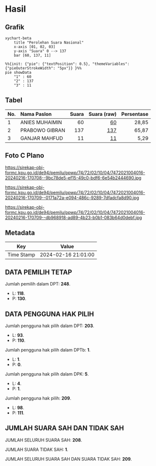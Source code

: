 # Hasil

## Grafik

```mermaid
xychart-beta
    title "Perolehan Suara Nasional"
    x-axis [01, 02, 03]
    y-axis "Suara" 0 --> 137
    bar [60, 137, 11]
```

```mermaid
%%{init: {"pie": {"textPosition": 0.5}, "themeVariables": {"pieOuterStrokeWidth": "5px"}} }%%
pie showData
    "1" : 60
    "2" : 137
    "3" : 11
```

## Tabel

| No. | Nama Paslon    | Suara | Suara (raw) | Persentase |
|:--- |:-------------- | -----:| -----------:| ----------:|
| 1   | ANIES MUHAIMIN | 60    | [60][p-1]   | 28,85      |
| 2   | PRABOWO GIBRAN | 137   | [137][p-2]  | 65,87      |
| 3   | GANJAR MAHFUD  | 11    | [11][p-3]   | 5,29       |


[p-1]: https://github.com/gigit-pemilu/pemilu-2024/blob/main/pilpres/hitung-suara/sub/74-sulawesi-tenggara/sub/72-kota-bau-bau/sub/02-wolio/sub/1004-wangkanapi/sub/016-tps/sub/paslon-1.txt
[p-2]: https://github.com/gigit-pemilu/pemilu-2024/blob/main/pilpres/hitung-suara/sub/74-sulawesi-tenggara/sub/72-kota-bau-bau/sub/02-wolio/sub/1004-wangkanapi/sub/016-tps/sub/paslon-2.txt
[p-3]: https://github.com/gigit-pemilu/pemilu-2024/blob/main/pilpres/hitung-suara/sub/74-sulawesi-tenggara/sub/72-kota-bau-bau/sub/02-wolio/sub/1004-wangkanapi/sub/016-tps/sub/paslon-3.txt

## Foto C Plano

https://sirekap-obj-formc.kpu.go.id/de94/pemilu/ppwp/74/72/02/10/04/7472021004016-20240216-170708--9bc78de5-ef15-49c0-bdf6-6e54b2444690.jpg

https://sirekap-obj-formc.kpu.go.id/de94/pemilu/ppwp/74/72/02/10/04/7472021004016-20240216-170709--0171a72a-e094-486c-9289-7dfadcfa8d90.jpg

https://sirekap-obj-formc.kpu.go.id/de94/pemilu/ppwp/74/72/02/10/04/7472021004016-20240216-170709--db968918-ad89-4b23-b0b1-083b64d0debf.jpg


## Metadata

| Key        | Value               |
| ---------- | ------------------- |
| Time Stamp | 2024-02-16 21:01:00 |


## DATA PEMILIH TETAP

Jumlah pemilih dalam DPT: **248**.
 * L: **118**.
 * P: **130**.

## DATA PENGGUNA HAK PILIH

Jumlah pengguna hak pilih dalam DPT: **203**.
 * L: **93**.
 * P: **110**.

Jumlah pengguna hak pilih dalam DPTb: **1**.
 * L: **1**.
 * P: **0**.

Jumlah pengguna hak pilih dalam DPK: **5**.
 * L: **4**.
 * P: **1**.

Jumlah pengguna hak pilih: **209**.
 * L: **98**.
 * P: **111**.

## JUMLAH SUARA SAH DAN TIDAK SAH

JUMLAH SELURUH SUARA SAH: **208**.

JUMLAH SUARA TIDAK SAH: **1**.

JUMLAH SELURUH SUARA SAH DAN SUARA TIDAK SAH: **209**.


